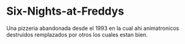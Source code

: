 # Six-Nights-at-Freddys
Una pizzeria abandonada desde el 1993 en la cual ahi animatronicos destruidos remplazados por otros los cuales estan bien.
